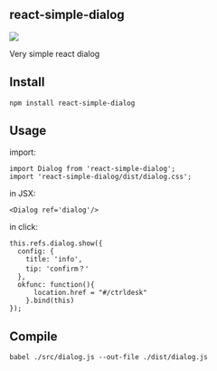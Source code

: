 ## react-simple-dialog

<a href="https://nodei.co/npm/react-simple-dialog/"><img src="https://nodei.co/npm/react-simple-dialog.png?downloads=true&downloadRank=true&stars=true"></a>

Very simple react dialog

## Install

	npm install react-simple-dialog

## Usage

import:

	import Dialog from 'react-simple-dialog';
	import 'react-simple-dialog/dist/dialog.css';

in JSX:

	<Dialog ref='dialog'/>

in click:

	this.refs.dialog.show({
      config: {
        title: 'info',
        tip: 'confirm？'
      },
      okfunc: function(){
          location.href = "#/ctrldesk"
        }.bind(this)
    });

## Compile

	babel ./src/dialog.js --out-file ./dist/dialog.js